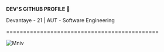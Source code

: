 **DEV'S GITHUB PROFILE** 💙 

Devantaye - 21  |  AUT - Software Engineering 

=============================================

![Mniv](https://user-images.githubusercontent.com/92656221/234157971-27ae79ce-f619-4630-9b31-7311aba5fe77.gif)






